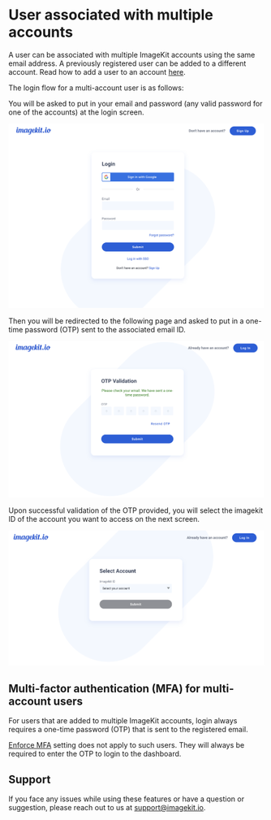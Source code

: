 # User associated with multiple accounts

A user can be associated with multiple ImageKit accounts using the same email address. A previously registered user can be added to a different account. Read how to add a user to an account [here](./user-access-management/README.md).

The login flow for a multi-account user is as follows:

You will be asked to put in your email and password (any valid password for one of the accounts) at the login screen.

![Login screen](../.gitbook/assets/login_screen.png)

Then you will be redirected to the following page and asked to put in a one-time password (OTP) sent to the associated email ID.

![OTP input screen](../.gitbook/assets/OTP_input_screen.png)

Upon successful validation of the OTP provided, you will select the imagekit ID of the account you want to access on the next screen.

![Account selection screen](../.gitbook/assets/account_selection_screen.png)

## Multi-factor authentication (MFA) for multi-account users

For users that are added to multiple ImageKit accounts, login always requires a one-time password (OTP) that is sent to the registered email.

[Enforce MFA](./multi-factor-authentication.md) setting does not apply to such users. They will always be required to enter the OTP to login to the dashboard.

## Support

If you face any issues while using these features or have a question or suggestion, please reach out to us at support@imagekit.io.

